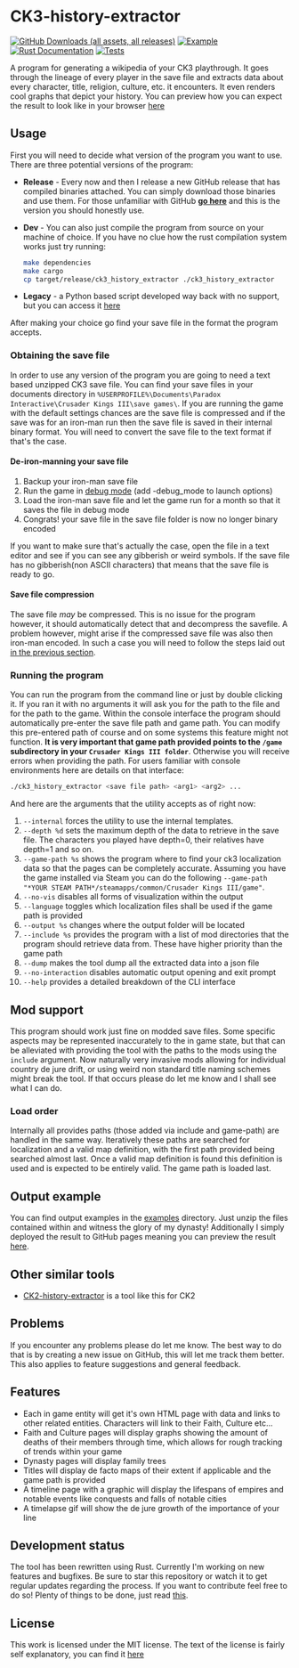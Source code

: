 # CK3-history-extractor

[![GitHub Downloads (all assets, all releases)](https://img.shields.io/github/downloads/TCA166/CK3-history-extractor/total)](https://github.com/TCA166/CK3-history-extractor/releases/latest)
[![Example](https://img.shields.io/badge/GitHub_Pages-Output_Example-fuchsia)](https://tca166.github.io/CK3-history-extractor/TCA166's%20history/index.html)
[![Rust Documentation](https://img.shields.io/badge/GitHub_Pages-Documentation-blue)](https://tca166.github.io/CK3-history-extractor/ck3_history_extractor)
[![Tests](https://github.com/TCA166/CK3-history-extractor/actions/workflows/rust.yml/badge.svg)](https://github.com/TCA166/CK3-history-extractor/actions/workflows/rust.yml)

A program for generating a wikipedia of your CK3 playthrough.
It goes through the lineage of every player in the save file and extracts data about every character, title, religion, culture, etc. it encounters.
It even renders cool graphs that depict your history.
You can preview how you can expect the result to look like in your browser [here](https://tca166.github.io/CK3-history-extractor/TCA166's%20history/index.html)

## Usage

First you will need to decide what version of the program you want to use.
There are three potential versions of the program:

- **Release** - Every now and then I release a new GitHub release that has compiled binaries attached.
    You can simply download those binaries and use them.
    For those unfamiliar with GitHub **[go here](https://github.com/TCA166/CK3-history-extractor/releases/latest)** and this is the version you should honestly use.
- **Dev** - You can also just compile the program from source on your machine of choice. If you have no clue how the rust compilation system works just try running:

    ```sh
    make dependencies
    make cargo
    cp target/release/ck3_history_extractor ./ck3_history_extractor
    ```

- **Legacy** - a Python based script developed way back with no support, but you can access it [here](https://github.com/TCA166/CK3-history-extractor/releases/tag/v1)

After making your choice go find your save file in the format the program accepts.

### Obtaining the save file

In order to use any version of the program you are going to need a text based unzipped CK3 save file.
You can find your save files in your documents directory in ```%USERPROFILE%\Documents\Paradox Interactive\Crusader Kings III\save games\```.
If you are running the game with the default settings chances are the save file is compressed and if the save was for an iron-man run then the save file is saved in their internal binary format.
You will need to convert the save file to the text format if that's the case.

#### De-iron-manning your save file

1. Backup your iron-man save file
2. Run the game in [debug mode](https://ck3.paradoxwikis.com/Console_commands#Enabling_debug_mode) (add -debug_mode to launch options)
3. Load the iron-man save file and let the game run for a month so that it saves the file in debug mode
4. Congrats! your save file in the save file folder is now no longer binary encoded

If you want to make sure that's actually the case, open the file in a text editor and see if you can see any gibberish or weird symbols.
If the save file has no gibberish(non ASCII characters) that means that the save file is ready to go.

#### Save file compression

The save file *may* be compressed.
This is no issue for the program however, it should automatically detect that and decompress the savefile.
A problem however, might arise if the compressed save file was also then iron-man encoded.
In such a case you will need to follow the steps laid out [in the previous section](#de-iron-manning-your-save-file).

### Running the program

You can run the program from the command line or just by double clicking it.
If you ran it with no arguments it will ask you for the path to the file and for the path to the game.
Within the console interface the program should automatically pre-enter the save file path and game path.
You can modify this pre-entered path of course and on some systems this feature might not function.
**It is very important that game path provided points to the ```/game``` subdirectory in your ```Crusader Kings III folder```**.
Otherwise you will receive errors when providing the path.
For users familiar with console environments here are details on that interface:

```sh
./ck3_history_extractor <save file path> <arg1> <arg2> ...
```

And here are the arguments that the utility accepts as of right now:

1. ```--internal``` forces the utility to use the internal templates.
2. ```--depth %d``` sets the maximum depth of the data to retrieve in the save file. The characters you played have depth=0, their relatives have depth=1 and so on.
3. ```--game-path %s``` shows the program where to find your ck3 localization data so that the pages can be completely accurate. Assuming you have the game installed via Steam you can do the following ```--game-path "*YOUR STEAM PATH*/steamapps/common/Crusader Kings III/game"```.
4. ```--no-vis``` disables all forms of visualization within the output
5. ```--language``` toggles which localization files shall be used if the game path is provided
6. ```--output %s``` changes where the output folder will be located
7. ```--include %s``` provides the program with a list of mod directories that the program should retrieve data from. These have higher priority than the game path
8. ```--dump``` makes the tool dump all the extracted data into a json file
9. ```--no-interaction``` disables automatic output opening and exit prompt
10. ```--help``` provides a detailed breakdown of the CLI interface

## Mod support

This program should work just fine on modded save files.
Some specific aspects may be represented inaccurately to the in game state, but that can be alleviated with providing the tool with the paths to the mods using the ```include``` argument.
Now naturally very invasive mods allowing for individual country de jure drift, or using weird non standard title naming schemes might break the tool.
If that occurs please do let me know and I shall see what I can do.

### Load order

Internally all provides paths (those added via include and game-path) are handled in the same way.
Iteratively these paths are searched for localization and a valid map definition, with the first path provided being searched almost last.
Once a valid map definition is found this definition is used and is expected to be entirely valid.
The game path is loaded last.

## Output example

You can find output examples in the [examples](examples/) directory.
Just unzip the files contained within and witness the glory of my dynasty!
Additionally I simply deployed the result to GitHub pages meaning you can preview the result [here](https://tca166.github.io/CK3-history-extractor/TCA166's%20history/index.html).

## Other similar tools

- [CK2-history-extractor](https://github.com/TCA166/CK2-history-extractor) is a tool like this for CK2

## Problems

If you encounter any problems please do let me know.
The best way to do that is by creating a new issue on GitHub, this will let me track them better.
This also applies to feature suggestions and general feedback.

## Features

- Each in game entity will get it's own HTML page with data and links to other related entities. Characters will link to their Faith, Culture etc...
- Faith and Culture pages will display graphs showing the amount of deaths of their members through time, which allows for rough tracking of trends within your game
- Dynasty pages will display family trees
- Titles will display de facto maps of their extent if applicable and the game path is provided
- A timeline page with a graphic will display the lifespans of empires and notable events like conquests and falls of notable cities
- A timelapse gif will show the de jure growth of the importance of your line

## Development status

The tool has been rewritten using Rust.
Currently I'm working on new features and bugfixes.
Be sure to star this repository or watch it to get regular updates regarding the process.
If you want to contribute feel free to do so!
Plenty of things to be done, just read [this](./CONTRIBUTING.md).

## License

This work is licensed under the MIT license.
The text of the license is fairly self explanatory, you can find it [here](./license.txt)
